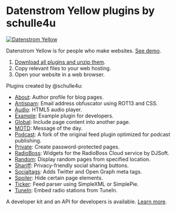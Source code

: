 Datenstrom Yellow plugins by schulle4u
======================================
[![Datenstrom Yellow](https://raw.githubusercontent.com/datenstrom/yellow-developers/master/media/images/datenstrom-yellow-en.jpg)](https://datenstrom.se/yellow/)

Datenstrom Yellow is for people who make websites. [See demo](https://developers.datenstrom.se/plugins/).

1. [Download all plugins and unzip them](https://github.com/schulle4u/yellow-plugins-schulle4u/archive/master.zip).  
2. Copy relevant files to your web hosting.  
3. Open your website in a web browser.

Plugins created by @schulle4u:

* [About](https://github.com/schulle4u/yellow-plugins-schulle4u/tree/master/about): 
  Author profile for blog pages.
* [Antispam](https://github.com/schulle4u/yellow-plugins-schulle4u/tree/master/antispam): 
  Email address obfuscator using ROT13 and CSS.
* [Audio](https://github.com/schulle4u/yellow-plugins-schulle4u/tree/master/audio): 
  HTML5 audio player.
* [Example](https://github.com/schulle4u/yellow-plugins-schulle4u/tree/master/example): 
  Example plugin for developers.
* [Global](https://github.com/schulle4u/yellow-plugins-schulle4u/tree/master/global): 
  Include page content into another page.
* [MOTD](https://github.com/schulle4u/yellow-plugins-schulle4u/tree/master/motd): 
  Message of the day.
* [Podcast](https://github.com/schulle4u/yellow-plugins-schulle4u/tree/master/podcast): 
  A fork of the original feed plugin optimized for podcast publishing.
* [Private](https://github.com/schulle4u/yellow-plugins-schulle4u/tree/master/private): 
  Create password-protected pages.
* [RadioBoss](https://github.com/schulle4u/yellow-plugins-schulle4u/tree/master/radioboss): 
  Widgets for the RadioBoss Cloud service by DJSoft.
* [Random](https://github.com/schulle4u/yellow-plugins-schulle4u/tree/master/random): 
  Display random pages from specified location.
* [Shariff](https://github.com/schulle4u/yellow-plugins-schulle4u/tree/master/shariff): 
  Privacy-friendly social sharing buttons.
* [Socialtags](https://github.com/schulle4u/yellow-plugins-schulle4u/tree/master/socialtags): 
  Adds Twitter and Open Graph meta tags.
* [Spoiler](https://github.com/schulle4u/yellow-plugins-schulle4u/tree/master/spoiler): 
  Hide certain page elements.
* [Ticker](https://github.com/schulle4u/yellow-plugins-schulle4u/tree/master/ticker): 
  Feed parser using SimpleXML or SimplePie.
* [TuneIn](https://github.com/schulle4u/yellow-plugins-schulle4u/tree/master/tunein): 
  Embed radio stations from TuneIn.

A developer kit and an API for developers is available. [Learn more](https://developers.datenstrom.se/help/).
